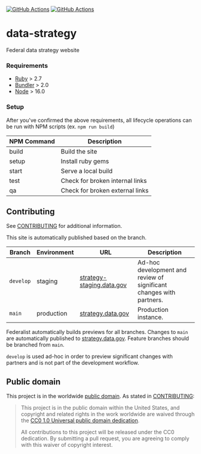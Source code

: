 [![GitHub Actions](https://github.com/GSA/data-strategy/actions/workflows/build.yml/badge.svg)](https://github.com/GSA/data-strategy/actions/workflows/build.yml)
[![GitHub Actions](https://github.com/GSA/data-strategy/actions/workflows/qa.yml/badge.svg)](https://github.com/GSA/data-strategy/actions/workflows/qa.yml)

# data-strategy

Federal data strategy website

### Requirements

-   [Ruby](https://www.ruby-lang.org/en/) > 2.7
-   [Bundler](https://bundler.io/) > 2.0
-   [Node](https://nodejs.org/en/download/) > 16.0

### Setup

After you've confirmed the above requirements, all lifecycle operations can be run with NPM scripts (ex. `npm run build`)

| NPM Command | Description                     |
| ----------- | ------------------------------- |
| build       | Build the site                  |
| setup       | Install ruby gems               |
| start       | Serve a local build             |
| test        | Check for broken internal links |
| qa          | Check for broken external links |


## Contributing

See [CONTRIBUTING](CONTRIBUTING.md) for additional information.

This site is automatically published based on the branch.

| Branch    | Environment | URL                                                             | Description                                                         |
| --------- | ----------- | --------------------------------------------------------------- | ------------------------------------------------------------------- |
| `develop` | staging     | [strategy-staging.data.gov](https://strategy-staging.data.gov/) | Ad-hoc development and review of significant changes with partners. |
| `main`    | production  | [strategy.data.gov](https://strategy.data.gov/)                 | Production instance.                                                |

Federalist automatically builds previews for all branches. Changes to `main` are
automatically published to [strategy.data.gov](https://strategy.data.gov/).
Feature branches should be branched from `main`.

`develop` is used ad-hoc in order to preview significant changes with partners
and is not part of the development workflow.

## Public domain

This project is in the worldwide [public domain](LICENSE.md). As stated in [CONTRIBUTING](CONTRIBUTING.md):

> This project is in the public domain within the United States, and copyright and related rights in the work worldwide are waived through the [CC0 1.0 Universal public domain dedication](https://creativecommons.org/publicdomain/zero/1.0/).
>
> All contributions to this project will be released under the CC0 dedication. By submitting a pull request, you are agreeing to comply with this waiver of copyright interest.
